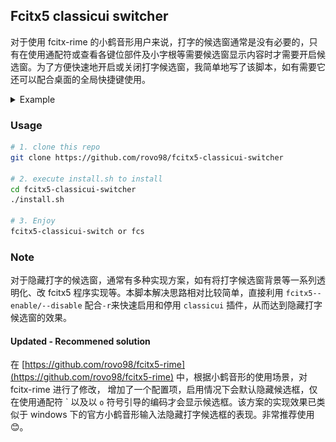 
## Fcitx5 classicui switcher

对于使用 fcitx-rime 的小鹤音形用户来说，打字的候选窗通常是没有必要的，只有在使用通配符或查看各键位部件及小字根等需要候选窗显示内容时才需要开启候选窗。为了方便快速地开启或关闭打字候选窗，我简单地写了该脚本，如有需要它还可以配合桌面的全局快捷键使用。


<details>
<summary>Example</summary>
<img alt="" src="./assets/fcitx5-hidden-typing-windows-demo.gif"></img>
</details>

### Usage

```sh
# 1. clone this repo
git clone https://github.com/rovo98/fcitx5-classicui-switcher

# 2. execute install.sh to install 
cd fcitx5-classicui-switcher
./install.sh

# 3. Enjoy 
fcitx5-classicui-switch or fcs
```


### Note

对于隐藏打字的候选窗，通常有多种实现方案，如有将打字候选窗背景等一系列透明化、改 fcitx5 程序实现等。本脚本解决思路相对比较简单，直接利用 ``fcitx5--enable/--disable`` 配合``-r``来快速启用和停用 ``classicui`` 插件，从而达到隐藏打字候选窗的效果。

#### Updated - Recommened solution

在 [https://github.com/rovo98/fcitx5-rime](https://github.com/rovo98/fcitx5-rime) 中，根据小鹤音形的使用场景，对 fcitx-rime 进行了修改，
增加了一个配置项，启用情况下会默认隐藏候选框，仅在使用通配符 \` 以及以 `o` 符号引导的编码才会显示候选框。该方案的实现效果已类似于 windows 下的官方小鹤音形输入法隐藏打字候选框的表现。非常推荐使用😊。
